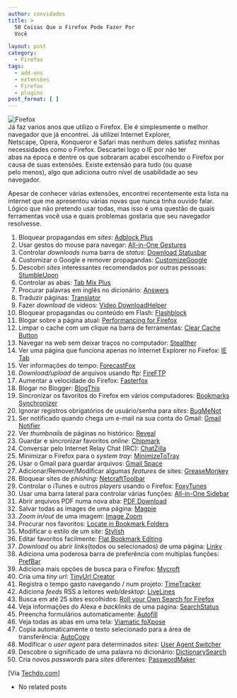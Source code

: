 ```yaml
---
author: convidados
title: >
  50 Coisas Que o Firefox Pode Fazer Por
  Você

layout: post
category:
  - Firefox
tags:
  - add-ons
  - extensões
  - Firefox
  - plugins
post_format: [ ]
---
```

![Firefox][1]  
Já faz varios anos que utilizo o Firefox. Ele é simplesmente o melhor navegador que já encontrei. Já utilizei Internet Explorer,  
Netscape, Opera, Konqueror e Safari mas nenhum deles satisfez minhas necessidades como o Firefox. Descartei logo o IE por não ter  
abas na época e dentre os que sobraram acabei escolhendo o Firefox por causa de suas extensões. Existe extensão para tudo (ou quase  
pelo menos), algo que adiciona outro nível de usabilidade ao seu navegador. 

Apesar de conhecer várias extensões, encontrei recentemente esta lista na internet que me apresentou várias novas que nunca tinha ouvido falar. Lógico que não pretendo usar todas, mas isso é uma questão de quais ferramentas você usa e quais problemas gostaria que seu navegador resolvesse. 



1.  Bloquear propagandas em *sites*: [Adblock Plus][2] 
2.  Usar gestos do mouse para navegar: [All-in-One Gestures][3] 
3.  Controlar *downloads* numa barra de *status*: [Download Statusbar][4] 
4.  Customizar o Google e remover propagandas: [CustomizeGoogle][5] 
5.  Descobri *sites* interessantes recomendados por outras pessoas: [StumbleUpon][6] 
6.  Controlar as abas: [Tab Mix Plus][7] 
7.  Procurar palavras em inglês no dicionário: [Answers][8] 
8.  Traduzir páginas: [Translator][9] 
9.  Fazer *download* de videos: [Video DownloadHelper][10] 
10. Bloquear propagandas ou conteúdo em Flash: [Flashblock][11] 
11. Blogar sobre a página atual: [Performancing for Firefox][12] 
12. Limpar o cache com um clique na barra de ferramentas: [Clear Cache Button][13] 
13. Navegar na web sem deixar traços no computador: [Stealther][14] 
14. Ver uma página que funciona apenas no Internet Explorer no Firefox: [IE Tab][15] 
15. Ver informações do tempo: [ForecastFox][16] 
16. *Download/upload* de arquivos usando ftp: [FireFTP][17] 
17. Aumentar a velocidade do Firefox: [Fasterfox][18] 
18. Blogar no Blogger: [BlogThis][19] 
19. Sincronizar os favoritos do Firefox em vários computadores: [Bookmarks Synchronizer][20] 
20. Ignorar registros obrigatórios de usuário/senha para *sites*: [BugMeNot][21] 
21. Ser notificado quando chega um e-mail na sua conta do Gmail: [Gmail Notifier][22] 
22. Ver *thumbnails* de páginas no histórico: [Reveal][23] 
23. Guardar e sincronizar favoritos *online*: [Chipmark][24] 
24. Conversar pelo Internet Relay Chat (IRC): [ChatZilla][25] 
25. Minimizar o Firefox para o *system tray*: [MinimizeToTray][26] 
26. Usar o Gmail para guardar arquivos: [Gmail Space][27] 
27. Adicionar/Remover/Modificar algumas *features* de sites: [GreaseMonkey][28] 
28. Bloquear sites de *phishing*: [NetcraftToolbar][29] 
29. Controlar o iTunes e outros *players* usando o Firefox: [FoxyTunes][30] 
30. Usar uma barra lateral para controlar várias funções: [All-in-One Sidebar][31] 
31. Abrir arquivos PDF numa nova aba: [PDF Download][32] 
32. Salvar todas as images de uma página: [Magpie][33] 
33. *Zoom in/out* de uma imagem: [Image Zoom][34] 
34. Procurar nos favoritos: [Locate in Bookmark Folders][35] 
35. Modificar o estilo de um *site*: [Stylish][36] 
36. Editar favoritos facilmente: [Flat Bookmark Editing][37] 
37. *Download* ou abrir *links*(todos ou selecionados) de uma página: [Linky][38] 
38. Adiciona uma poderosa barra de preferência com multiplas funções: [PrefBar][39] 
39. Adiciona mais opções de busca para o Firefox: [Mycroft][40] 
40. Cria uma *tiny url*: [TinyUrl Creator][41] 
41. Registra o tempo gasto navegando / num projeto: [TimeTracker][42] 
42. Adiciona *feeds* RSS a leitores *web/desktop*: [LiveLines][43] 
43. Busca em até 25 *sites* escolhidos: [Roll your Own Search for Firefox][44] 
44. Veja informações do Alexa e *backlinks* de uma página: [SearchStatus][45] 
45. Preencha formulários automaticamente: [Autofill][46] 
46. Veja todas as abas em uma tela: [Viamatic foXpose][47] 
47. Copia automaticamente o texto selecionado para a área de transferência: [AutoCopy][48] 
48. Modificar o *user agent* para determinados *sites*: [User Agent Switcher][49] 
49. Descobre o significado de uma palavra no dicionário: [DictionarySearch][50] 
50. Cria novos *passwords* para *sites* diferentes: [PasswordMaker][51] 

[Via [Techdo.com][52]]


*   No related posts












 [1]: http://vidageek.net/wp-content/uploads/2008/02/firefox1.jpg
 [2]: http://p2.forumforfree.com/releases-vf3-adblockplus.html
 [3]: http://perso.wanadoo.fr/marc.boullet/ext/extensions-en.html
 [4]: http://downloadstatusbar.mozdev.org/
 [5]: https://addons.mozilla.org/firefox/743/
 [6]: http://www.stumbleupon.com/
 [7]: http://tmp.garyr.net/
 [8]: https://addons.mozilla.org/firefox/addon/735
 [9]: https://addons.mozilla.org/firefox/addon/3361
 [10]: https://addons.mozilla.org/firefox/addon/3006
 [11]: http://flashblock.mozdev.org/
 [12]: http://performancing.com/firefox
 [13]: https://addons.mozilla.org/firefox/1801/
 [14]: https://addons.mozilla.org/extensions/moreinfo.php?id=1306&application=firefox
 [15]: http://ietab.mozdev.org/
 [16]: http://forecastfox.mozdev.org/
 [17]: http://fireftp.mozdev.org/
 [18]: http://fasterfox.mozdev.org/
 [19]: https://addons.mozilla.org/firefox/261/
 [20]: http://extensionroom.mozdev.org/more-info/booksync
 [21]: http://roachfiend.com/archives/2005/02/07/bugmenot
 [22]: http://extensions.nexgenmedia.net/
 [23]: https://addons.mozilla.org/firefox/1942/
 [24]: https://addons.mozilla.org/firefox/666/
 [25]: https://addons.mozilla.org/firefox/16/
 [26]: https://addons.mozilla.org/firefox/2110/
 [27]: https://addons.mozilla.org/firefox/1593/
 [28]: http://greasemonkey.mozdev.org/
 [29]: https://addons.mozilla.org/firefox/1326/
 [30]: http://www.foxytunes.org/firefox/
 [31]: http://firefox.exxile.net/
 [32]: https://addons.mozilla.org/firefox/636/
 [33]: https://addons.mozilla.org/firefox/253/
 [34]: http://imagezoom.yellowgorilla.net/
 [35]: https://addons.mozilla.org/firefox/622/
 [36]: https://addons.mozilla.org/firefox/2108/
 [37]: https://addons.mozilla.org/firefox/117/
 [38]: http://gemal.dk/mozilla/linky.html
 [39]: http://prefbar.mozdev.org/
 [40]: http://mycroft.mozdev.org/
 [41]: https://addons.mozilla.org/firefox/126/
 [42]: https://addons.mozilla.org/firefox/1887/
 [43]: https://addons.mozilla.org/firefox/324/
 [44]: http://www.rollyo.com/firefoxsearch.html
 [45]: https://addons.mozilla.org/firefox/321/
 [46]: https://addons.mozilla.org/firefox/184/
 [47]: https://addons.mozilla.org/firefox/1457/
 [48]: http://autocopy.mozdev.org/
 [49]: https://addons.mozilla.org/firefox/59/
 [50]: http://dictionarysearch.mozdev.org/
 [51]: https://addons.mozilla.org/firefox/469/
 [52]: http://www.techdo.com/things-that-firefox-can-do-for-you/ "Things that Firefox Can Do for You"





